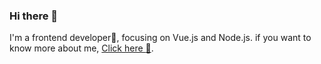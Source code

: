 ### Hi there 👋
I'm a frontend developer:boy:, focusing on Vue.js and Node.js. if you want to know more about me, [Click here :link:](http://note.imcx.site/).
<!--
**miixc/miixc** is a ✨ _special_ ✨ repository because its `README.md` (this file) appears on your GitHub profile.
I graduated from Shandong University at 2016 and worked as a programmer for almost five years.
In the begining, I worked as a backend developer using java language. And then I started learning and developing frontend program.
Here are some ideas to get you started:

- 🔭 I’m currently working on 
- 🌱 I’m currently learning ...
- 👯 I’m looking to collaborate on ...
- 🤔 I’m looking for help with ...
- 💬 Ask me about ...
- 📫 How to reach me: ...
- 😄 Pronouns: ...
- ⚡ Fun fact: ...

-->
